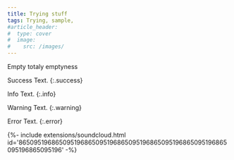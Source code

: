 ```yaml
---
title: Trying stuff
tags: Trying, sample, 
#article_header:
#  type: cover
#  image:
#    src: /images/
---
```


Empty totaly emptyness


Success Text.
{:.success}

Info Text.
{:.info}

Warning Text.
{:.warning}

Error Text.
{:.error}

<div>{%- include extensions/soundcloud.html id='865095196865095196865095196865095196865095196865095196865095196865095196' -%}</div>
